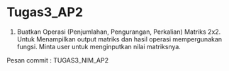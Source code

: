 # Tugas3_AP2
1. Buatkan Operasi (Penjumlahan, Pengurangan, Perkalian) Matriks 2x2. Untuk Menampilkan output matriks dan hasil operasi mempergunakan fungsi. Minta user untuk menginputkan nilai matriksnya.


Pesan commit : TUGAS3_NIM_AP2
